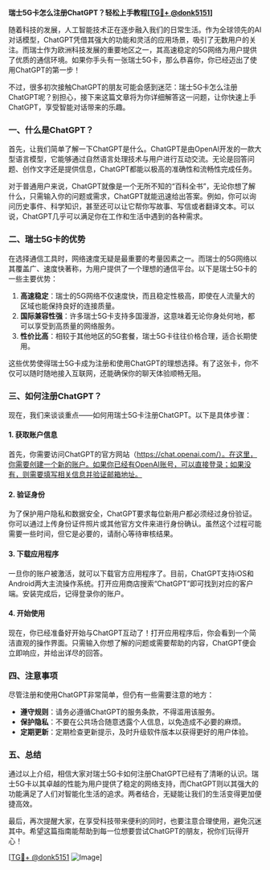**瑞士5G卡怎么注册ChatGPT？轻松上手教程[[TG💪+ @donk5151](https://t.me/s/donk5151)]**

随着科技的发展，人工智能技术正在逐步融入我们的日常生活。作为全球领先的AI对话模型，ChatGPT凭借其强大的功能和灵活的应用场景，吸引了无数用户的关注。而瑞士作为欧洲科技发展的重要地区之一，其高速稳定的5G网络为用户提供了优质的通信环境。如果你手头有一张瑞士5G卡，那么恭喜你，你已经迈出了使用ChatGPT的第一步！

不过，很多初次接触ChatGPT的朋友可能会感到迷茫：瑞士5G卡怎么注册ChatGPT呢？别担心，接下来这篇文章将为你详细解答这一问题，让你快速上手ChatGPT，享受智能对话带来的乐趣。

### 一、什么是ChatGPT？

首先，让我们简单了解一下ChatGPT是什么。ChatGPT是由OpenAI开发的一款大型语言模型，它能够通过自然语言处理技术与用户进行互动交流。无论是回答问题、创作文字还是提供信息，ChatGPT都能以极高的准确性和流畅性完成任务。

对于普通用户来说，ChatGPT就像是一个无所不知的“百科全书”，无论你想了解什么，只需输入你的问题或需求，ChatGPT就能迅速给出答案。例如，你可以询问历史事件、科学知识，甚至还可以让它帮你写故事、写信或者翻译文本。可以说，ChatGPT几乎可以满足你在工作和生活中遇到的各种需求。

### 二、瑞士5G卡的优势

在选择通信工具时，网络速度无疑是最重要的考量因素之一。而瑞士的5G网络以其覆盖广、速度快著称，为用户提供了一个理想的通信平台。以下是瑞士5G卡的一些主要优势：

1. **高速稳定**：瑞士的5G网络不仅速度快，而且稳定性极高，即使在人流量大的区域也能保持良好的连接质量。
2. **国际兼容性强**：许多瑞士5G卡支持多国漫游，这意味着无论你身处何地，都可以享受到高质量的网络服务。
3. **性价比高**：相较于其他地区的5G套餐，瑞士5G卡往往价格合理，适合长期使用。

这些优势使得瑞士5G卡成为注册和使用ChatGPT的理想选择。有了这张卡，你不仅可以随时随地接入互联网，还能确保你的聊天体验顺畅无阻。

### 三、如何注册ChatGPT？

现在，我们来谈谈重点——如何用瑞士5G卡注册ChatGPT。以下是具体步骤：

#### 1. 获取账户信息

首先，你需要访问ChatGPT的官方网站（https://chat.openai.com/）。在这里，你需要创建一个新的账户。如果你已经有OpenAI账号，可以直接登录；如果没有，则需要填写相关信息并验证邮箱地址。

#### 2. 验证身份

为了保护用户隐私和数据安全，ChatGPT要求每位新用户都必须经过身份验证。你可以通过上传身份证件照片或其他官方文件来进行身份确认。虽然这个过程可能需要一些时间，但它是必要的，请耐心等待审核结果。

#### 3. 下载应用程序

一旦你的账户被激活，就可以下载官方应用程序了。目前，ChatGPT支持iOS和Android两大主流操作系统。打开应用商店搜索“ChatGPT”即可找到对应的客户端。安装完成后，记得登录你的账户。

#### 4. 开始使用

现在，你已经准备好开始与ChatGPT互动了！打开应用程序后，你会看到一个简洁直观的操作界面。只需输入你想了解的问题或需要帮助的内容，ChatGPT便会立即响应，并给出详尽的回答。

### 四、注意事项

尽管注册和使用ChatGPT非常简单，但仍有一些需要注意的地方：

- **遵守规则**：请务必遵循ChatGPT的服务条款，不得滥用该服务。
- **保护隐私**：不要在公共场合随意透露个人信息，以免造成不必要的麻烦。
- **定期更新**：定期检查更新提示，及时升级软件版本以获得更好的用户体验。

### 五、总结

通过以上介绍，相信大家对瑞士5G卡如何注册ChatGPT已经有了清晰的认识。瑞士5G卡以其卓越的性能为用户提供了稳定的网络支持，而ChatGPT则以其强大的功能满足了人们对智能化生活的追求。两者结合，无疑能让我们的生活变得更加便捷高效。

最后，再次提醒大家，在享受科技带来便利的同时，也要注意合理使用，避免沉迷其中。希望这篇指南能帮助到每一位想要尝试ChatGPT的朋友，祝你们玩得开心！

[[TG💪+ @donk5151](https://t.me/s/donk5151) ![Image](https://i.postimg.cc/rwNCRYN7/Snipaste-2025-04-30-17-27-05.png)]